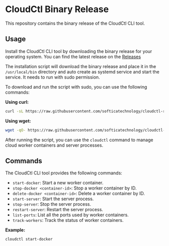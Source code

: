 # CloudCtl Binary Release

This repository contains the binary release of the CloudCtl CLI tool.

## Usage

Install the CloudCtl CLI tool by downloading the binary release for your operating system. You can find the latest release on the [Releases]()

The installation script will download the binary release and place it in the `/usr/local/bin` directory and auto create as systemd service and start the service. It needs to run with sudo permission.

To download and run the script with sudo, you can use the following commands:

**Using curl:**

```bash
curl -sL https://raw.githubusercontent.com/softicatechnology/cloudctl-release/main/install_cloudctl.sh | sudo bash
```

**Using wget:**

```bash
wget -qO- https://raw.githubusercontent.com/softicatechnology/cloudctl-release/main/install_cloudctl.sh | sudo bash
```

After running the script, you can use the `cloudctl` command to manage cloud worker containers and server processes.

## Commands

The CloudCtl CLI tool provides the following commands:

- `start-docker`: Start a new worker container.
- `stop-docker <container-id>`: Stop a worker container by ID.
- `delete-docker <container-id>`: Delete a worker container by ID.
- `start-server`: Start the server process.
- `stop-server`: Stop the server process.
- `restart-server`: Restart the server process.
- `list-ports`: List all the ports used by worker containers.
- `track-workers`: Track the status of worker containers.

**Example:**

```bash
cloudctl start-docker
```
